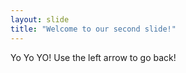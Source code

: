 ```yaml
---
layout: slide
title: "Welcome to our second slide!"
---
```

Yo Yo YO!
Use the left arrow to go back!
